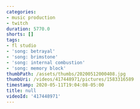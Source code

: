 ```yaml
---
categories:
- music production
- twitch
duration: 5770.0
shorts: []
tags:
- fl studio
- 'song: betrayal'
- 'song: brimstone'
- 'song: internal combustion'
- 'song: memory block'
thumbPath: /assets/thumbs/20200512000408.jpg
thumbUri: /videos/417448971/pictures/1583316589
timestamp: 2020-05-11T19:04:08-05:00
title: null
videoId: '417448971'
---
```

